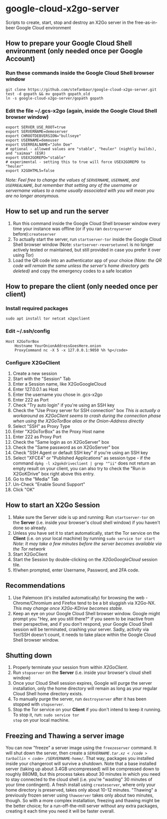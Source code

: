 # google-cloud-x2go-server
Scripts to create, start, stop and destroy an X2Go server in the free-as-in-beer Google Cloud environment
## How to prepare your Google Cloud Shell environment (only needed once per Google Account)
### Run these commands inside the Google Cloud Shell browser window
	git clone https://github.com/stefanbaur/google-cloud-x2go-server.git
	test -d gopath && mv gopath gopath_old
	ln -s google-cloud-x2go-server/gopath gopath
### Edit the file ~/.gcs-x2go (again, inside the Google Cloud Shell browser window)
	export SERVER_USE_ROOT=true
	export SERVERNAME=demoserver
	export CHROOTDEBVERSION="bullseye"
	export USERNAME=demouser
	export USERREALNAME="John Doe"
	# optional - allowed values are "stable", "heuler" (nightly builds), and "saimaa" (ESR)
	export USEX2GOREPO="stable"
	# experimental - setting this to true will force USEX2GOREPO to "heuler"
	export X2GOHTML5=false
*Note: Feel free to change the values of <code>SERVERNAME</code>, <code>USERNAME</code>, and <code>USERREALNAME</code>, but remember that setting any of the username or servername values to a name usually associated with you will mean you are no longer anonymous.*
## How to set up and run the server
1. Run this command inside the Google Cloud Shell browser window every time your instance was offline (or if you ran <code>destroyserver</code> before):<code>createserver</code>
2. To actually start the server, run <code>startserver-tor</code> inside the Google Cloud Shell browser window
(Note: <code>startserver-reversetunnel</code> is no longer actively tested or maintained, but still provided in case you prefer it over using Tor)
4. Load the QR code into an authenticator app of your choice *(Note: the QR code will remain the same unless the server's home directory gets deleted)* and copy the emergency codes to a safe location
## How to prepare the client (only needed once per client)
### Install required packages
	sudo apt install tor netcat x2goclient
### Edit ~/.ssh/config
	Host X2GoTorBox
		Hostname YourOnionAddressGoesHere.onion
		ProxyCommand nc -X 5 -x 127.0.0.1:9050 %h %p</code>
### Configure X2GoClient
1. Create a new session
2. Start with the "Session" Tab
3. Enter a Session name, like X2GoGoogleCloud
4. Enter 127.0.0.1 as Host
5. Enter the username you chose in .gcs-x2go
6. Enter 222 as Port
7. Check "Try auto login" if you're using an SSH key
8. Check the "Use Proxy server for SSH connection" box *This is actually a workaround as X2GoClient seems to crash during the connection phase when using the X2GoTorBox alias or the Onion-Address directly*
9. Select "SSH" as Proxy Type
10. Enter "X2GoTorBox" as the Proxy Host name
11. Enter 222 as Proxy Port
12. Check the "Same login as on X2GoServer" box
13. Check the "Same password as on X2GoServer" box 
14. Check "SSH Agent or default SSH key" if you're using an SSH key
15. Select "XFCE4" or "Published Applications" as session type - if the command <code>dpkg -l x2gokdriveclient | grep "^ii"</code> does not return an empty result on your client, you can also try to check the "Run in X2GoKDrive" box right above this entry.
16. Go to the "Media" Tab
17. Un-Check "Enable Sound Support"
18. Click "OK"
## How to start an X2Go Session
1. Make sure the Server side is up and running: Run <code>startserver-tor</code> on the **Server** (i.e. inside your browser's cloud shell window) if you haven't done so already.
2. Unless you have set it to start automatically, start the Tor service on the **Client** (i.e. on your local machine) by running <code>sudo service tor start</code> *Note: It may take a few minutes before the server becomes available via the Tor network*
3. Start X2GoClient
4. Start the Session by double-clicking on the *X2GoGoogleCloud* session tile.
5. If/when prompted, enter Username, Password, and 2FA code.
## Recommendations
1. Use Palemoon (it's installed automatically) for browsing the web - Chrome/Chromium and Firefox tend to be a bit sluggish via X2Go-NX. *This may change once X2Go-KDrive becomes stable.*
2. Keep an eye on your Google Cloud Shell browser window. Google might prompt you "Hey, are you still there?" if you seem to be inactive from their perspective, and if you don't respond, your Google Cloud Shell session will be terminated, crashing your server. Sadly, activity via Tor/SSH doesn't count, it needs to take place within the Google Cloud Shell browser window.
## Shutting down
1. Properly terminate your session from within *X2GoClient*.
2. Run <code>stopserver</code> on the **Server** (i.e. inside your browser's cloud shell window) 
3. Once your Cloud Shell session expires, Google will purge the server installation, only the home directory will remain as long as your regular Cloud Shell home directory exists.
4. To manually purge the server, run <code>destroyserver</code> after it has been stopped with <code>stopserver</code>.
5. Stop the Tor service on your **Client** if you don't intend to keep it running. To stop it, run: <code>sudo service tor stop</code> on your local machine.

## Freezing and Thawing a server image
You can now "freeze" a server image using the <code>freezeserver</code> command. It will shut down the server, then create a <code>$SERVERNAME.tar.xz</code> tarball in <code>~/$SERVERNAME-home/</code>.
That way, packages you installed inside your changeroot will survive a shutdown. Note that a base installed server (taking up about 3.4GB uncompressed) will be compressed down to roughly 880MB, but this process takes about 30 minutes in which you need to stay connected to the cloud shell (i.e. you're "wasting" 30 minutes of your time contingent). A fresh install using <code>createserver</code>, where only your home directory is preserved, takes only about 10-12 minutes. "Thawing" a previously frozen server using <code>thawserver</code> takes only about two minutes, though. So with a more complex installation, freezing and thawing might be the better choice; for a run-off-the-mill server without any extra packages, creating it each time you need it will be faster overall.
